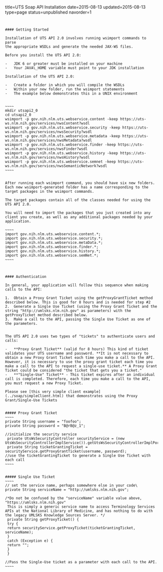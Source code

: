 title=UTS Soap API Installation
date=2015-08-13
updated=2015-08-13
type=page
status=unpublished
navorder=1
~~~~~~


#### Getting Started

Installation of UTS API 2.0 involves running wsimport commands to parse
the appropriate WSDLs and generate the needed JAX-WS files.

Before you install the UTS API 2.0:

-   JDK 6 or greater must be installed on your machine
-   Your JAVA\_HOME variable must point to your JDK installation

Installation of the UTS API 2.0:

-   Create a folder in which you will compile the WSDLs
-   Within your new folder, run the wsimport statements
-   The example below demonstrates this in a UNIX environment


~~~~
mkdir utsapi2_0
cd utsapi2_0
wsimport -p gov.nih.nlm.uts.webservice.content -keep https://uts-ws.nlm.nih.gov/services/nwsContent?wsdl
wsimport -p gov.nih.nlm.uts.webservice.security -keep https://uts-ws.nlm.nih.gov/services/nwsSecurity?wsdl
wsimport -p gov.nih.nlm.uts.webservice.metadata -keep https://uts-ws.nlm.nih.gov/services/nwsMetadata?wsdl
wsimport -p gov.nih.nlm.uts.webservice.finder -keep https://uts-ws.nlm.nih.gov/services/nwsFinder?wsdl
wsimport -p gov.nih.nlm.uts.webservice.history -keep https://uts-ws.nlm.nih.gov/services/nwsHistory?wsdl
wsimport -p gov.nih.nlm.uts.webservice.semnet -keep https://uts-ws.nlm.nih.gov/services/nwsSemanticNetwork?wsdl
~~~~


After running each wsimport command, you should have six new folders.
Each new wsimport-generated folder has a name corresponding to the target packages in the wsimport commands.

The target packages contain all of the classes needed for using the UTS API 2.0.

You will need to import the packages that you just created into any client you create, as well as any additional packages needed by your application.

~~~~
import gov.nih.nlm.uts.webservice.content.*;
import gov.nih.nlm.uts.webservice.security.*;
import gov.nih.nlm.uts.webservice.metaData.*;
import gov.nih.nlm.uts.webservice.finder.*;
import gov.nih.nlm.uts.webservice.history.*;
import gov.nih.nlm.uts.webservice.semNet.*;
~~~~



#### Authentication

In general, your application will follow this sequence when making calls to the API:

1.  Obtain a Proxy Grant Ticket using the getProxyGrantTicket method described below. This is good for 8 hours and is needed for step #2
2.  Generate a Single Use Ticket (using the Proxy Grant Ticket and the string "http://umlsks.nlm.nih.gov" as parameters) with the getProxyTicket method described below.
3.  Make a call to the API, passing the Single Use Ticket as one of the parameters.


The UTS API 2.0 uses two types of "tickets" to authenticate users and calls: 

-   **Proxy Grant Ticket** (valid for 8 hours) This kind of ticket validates your UTS username and password. **It is not necessary to obtain a new Proxy Grant Ticket each time you make a call to the API. However, it is necessary to use the proxy grant ticket each time you make a call to the API to request a single-use ticket.** A Proxy Grant Ticket could be considered "the ticket that gets you a ticket."
-   **"Single-Use" Ticket** - This ticket expires after an individual call is completed. Therefore, each time you make a call to the API, you must request a new Proxy Ticket.

Please see [this very simple client example](../soap/simpleClient.html) that demonstrates using the Proxy Grant/Single-Use Tickets


##### Proxy Grant Ticket
~~~~
private String username = "foofoo";
private String password = "B@rB@z_1";

//initialize the security service
 private UtsWsSecurityController securityService = (new UtsWsSecurityControllerImplService()).getUtsWsSecurityControllerImplPort();
 private String ticketGrantingTicket = securityService.getProxyGrantTicket(username, password);
//use the ticketGrantingTicket to generate a Single Use Ticket with each call
~~~~


##### Single Use Ticket
~~~~
// set the service name, perhaps somewhere else in your code\
private String serviceName = "http://umlsks.nlm.nih.gov";

/*Do not be confused by the "serviceName" variable value above, "https://umlsks.nlm.nih.gov"
 This is simply a generic service name to access Terminology Services APIs at the National Library of Medicine, and has nothing to do with the legacy UMLSKS Knowledge Sources Server. */
 private String getProxyTicket() {
 try {
 return securityService.getProxyTicket(ticketGrantingTicket, serviceName);
 }
 catch (Exception e) {
 return "";
 }
 }

//Pass the Single-Use ticket as a parameter with each call to the API. 
~~~~